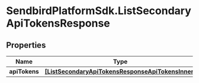 # SendbirdPlatformSdk.ListSecondaryApiTokensResponse

## Properties

Name | Type | Description | Notes
------------ | ------------- | ------------- | -------------
**apiTokens** | [**[ListSecondaryApiTokensResponseApiTokensInner]**](ListSecondaryApiTokensResponseApiTokensInner.md) |  | [optional] 


